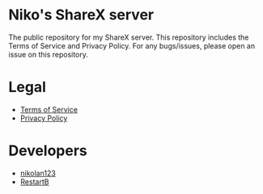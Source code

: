 # Niko's ShareX server
The public repository for my ShareX server.
This repository includes the Terms of Service and Privacy Policy. For any bugs/issues, please open an issue on this repository.
# Legal
- [Terms of Service](legal/terms.md)
- [Privacy Policy](legal/privacy.md)
# Developers
- [nikolan123](https://github.com/nikolan123)
- [RestartB](https://github.com/RestartB)
